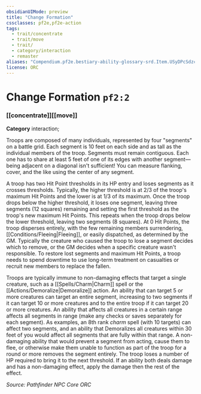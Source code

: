 ```yaml
---
obsidianUIMode: preview
title: "Change Formation"
cssclasses: pf2e,pf2e-action
tags:
  - trait/concentrate
  - trait/move
  - trait/
  - category/interaction
  - remaster
aliases: "Compendium.pf2e.bestiary-ability-glossary-srd.Item.USyDPcSdzcm024zT"
license: ORC
---
```

# Change Formation `pf2:2`

### [[concentrate]][[move]]

**Category** interaction; 




Troops are composed of many individuals, represented by four "segments" on a battle grid. Each segment is 10 feet on each side and as tall as the individual members of the troop. Segments must remain contiguous. Each one has to share at least 5 feet of one of its edges with another segment—being adjacent on a diagonal isn't sufficient! You can measure flanking, cover, and the like using the center of any segment.

A troop has two Hit Point thresholds in its HP entry and loses segments as it crosses thresholds. Typically, the higher threshold is at 2/3 of the troop's maximum Hit Points and the lower is at 1/3 of its maximum. Once the troop drops below the higher threshold, it loses one segment, leaving three segments (12 squares) remaining and setting the first threshold as the troop's new maximum Hit Points. This repeats when the troop drops below the lower threshold, leaving two segments (8 squares). At 0 Hit Points, the troop disperses entirely, with the few remaining members surrendering, [[Conditions/Fleeing|Fleeing]], or easily dispatched, as determined by the GM. Typically the creature who caused the troop to lose a segment decides which to remove, or the GM decides when a specific creature wasn't responsible. To restore lost segments and maximum Hit Points, a troop needs to spend downtime to use long-term treatment on casualties or recruit new members to replace the fallen.

Troops are typically immune to non-damaging effects that target a single creature, such as a [[Spells/Charm|Charm]] spell or the [[Actions/Demoralize|Demoralize]] action. An ability that can target 5 or more creatures can target an entire segment, increasing to two segments if it can target 10 or more creatures and to the entire troop if it can target 20 or more creatures. An ability that affects all creatures in a certain range affects all segments in range (make any checks or saves separately for each segment). As examples, an 8th rank _charm_ spell (with 10 targets) can affect two segments, and an ability that Demoralizes all creatures within 30 feet of you would affect all segments that are fully within that range. A non-damaging ability that would prevent a segment from acting, cause them to flee, or otherwise make them unable to function as part of the troop for a round or more removes the segment entirely. The troop loses a number of HP required to bring it to the next threshold. If an ability both deals damage and has a non-damaging effect, apply the damage then the rest of the effect.

*Source: Pathfinder NPC Core*
*ORC*